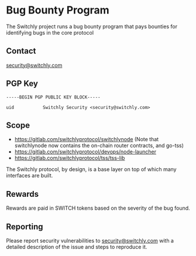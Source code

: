 # Bug Bounty Program

The Switchly project runs a bug bounty program that pays bounties for identifying bugs in the core protocol

## Contact

security@switchly.com

## PGP Key

```
-----BEGIN PGP PUBLIC KEY BLOCK-----

uid           Switchly Security <security@switchly.com>
```

## Scope

- https://gitlab.com/switchlyprotocol/switchlynode (Note that switchlynode now contains the on-chain router contracts, and go-tss)
- https://gitlab.com/switchlyprotocol/devops/node-launcher
- https://gitlab.com/switchlyprotocol/tss/tss-lib

The Switchly protocol, by design, is a base layer on top of which many interfaces are built.

## Rewards

Rewards are paid in SWITCH tokens based on the severity of the bug found.

## Reporting

Please report security vulnerabilities to security@switchly.com with a detailed description of the issue and steps to reproduce it.
